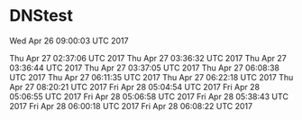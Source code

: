 # DNStest
Wed Apr 26 09:00:03 UTC 2017

Thu Apr 27 02:37:06 UTC 2017
Thu Apr 27 03:36:32 UTC 2017
Thu Apr 27 03:36:44 UTC 2017
Thu Apr 27 03:37:05 UTC 2017
Thu Apr 27 06:08:38 UTC 2017
Thu Apr 27 06:11:35 UTC 2017
Thu Apr 27 06:22:18 UTC 2017
Thu Apr 27 08:20:21 UTC 2017
Fri Apr 28 05:04:54 UTC 2017
Fri Apr 28 05:06:55 UTC 2017
Fri Apr 28 05:06:58 UTC 2017
Fri Apr 28 05:38:43 UTC 2017
Fri Apr 28 06:00:18 UTC 2017
Fri Apr 28 06:08:22 UTC 2017
